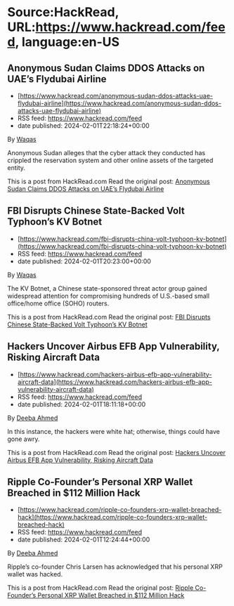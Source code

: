 # Source:HackRead, URL:https://www.hackread.com/feed, language:en-US

## Anonymous Sudan Claims DDOS Attacks on UAE’s Flydubai Airline
 - [https://www.hackread.com/anonymous-sudan-ddos-attacks-uae-flydubai-airline](https://www.hackread.com/anonymous-sudan-ddos-attacks-uae-flydubai-airline)
 - RSS feed: https://www.hackread.com/feed
 - date published: 2024-02-01T22:18:24+00:00

<p>By <a href="https://www.hackread.com/author/hackread/" rel="nofollow">Waqas</a></p>
<p>Anonymous Sudan alleges that the cyber attack they conducted has crippled the reservation system and other online assets of the targeted entity.</p>
<p>This is a post from HackRead.com Read the original post: <a href="https://www.hackread.com/anonymous-sudan-ddos-attacks-uae-flydubai-airline/" rel="nofollow">Anonymous Sudan Claims DDOS Attacks on UAE&#8217;s Flydubai Airline</a></p>

## FBI Disrupts Chinese State-Backed Volt Typhoon’s KV Botnet
 - [https://www.hackread.com/fbi-disrupts-china-volt-typhoon-kv-botnet](https://www.hackread.com/fbi-disrupts-china-volt-typhoon-kv-botnet)
 - RSS feed: https://www.hackread.com/feed
 - date published: 2024-02-01T20:23:00+00:00

<p>By <a href="https://www.hackread.com/author/hackread/" rel="nofollow">Waqas</a></p>
<p>The KV Botnet, a Chinese state-sponsored threat actor group gained widespread attention for compromising hundreds of U.S.-based small office/home office (SOHO) routers.</p>
<p>This is a post from HackRead.com Read the original post: <a href="https://www.hackread.com/fbi-disrupts-china-volt-typhoon-kv-botnet/" rel="nofollow">FBI Disrupts Chinese State-Backed Volt Typhoon&#8217;s KV Botnet</a></p>

## Hackers Uncover Airbus EFB App Vulnerability, Risking Aircraft Data
 - [https://www.hackread.com/hackers-airbus-efb-app-vulnerability-aircraft-data](https://www.hackread.com/hackers-airbus-efb-app-vulnerability-aircraft-data)
 - RSS feed: https://www.hackread.com/feed
 - date published: 2024-02-01T18:11:18+00:00

<p>By <a href="https://www.hackread.com/author/deeba/" rel="nofollow">Deeba Ahmed</a></p>
<p>In this instance, the hackers were white hat; otherwise, things could have gone awry.</p>
<p>This is a post from HackRead.com Read the original post: <a href="https://www.hackread.com/hackers-airbus-efb-app-vulnerability-aircraft-data/" rel="nofollow">Hackers Uncover Airbus EFB App Vulnerability, Risking Aircraft Data</a></p>

## Ripple Co-Founder’s Personal XRP Wallet Breached in $112 Million Hack
 - [https://www.hackread.com/ripple-co-founders-xrp-wallet-breached-hack](https://www.hackread.com/ripple-co-founders-xrp-wallet-breached-hack)
 - RSS feed: https://www.hackread.com/feed
 - date published: 2024-02-01T12:24:44+00:00

<p>By <a href="https://www.hackread.com/author/deeba/" rel="nofollow">Deeba Ahmed</a></p>
<p>Ripple’s co-founder Chris Larsen has acknowledged that his personal XRP wallet was hacked.</p>
<p>This is a post from HackRead.com Read the original post: <a href="https://www.hackread.com/ripple-co-founders-xrp-wallet-breached-hack/" rel="nofollow">Ripple Co-Founder&#8217;s Personal XRP Wallet Breached in $112 Million Hack</a></p>

